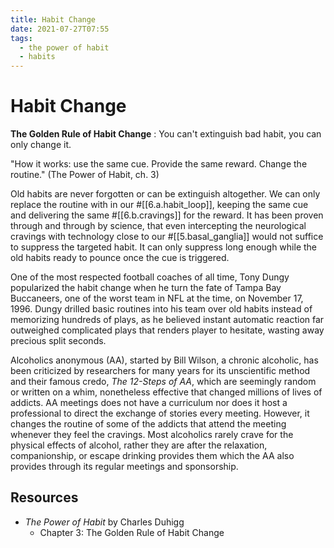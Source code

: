 ```yaml
---
title: Habit Change
date: 2021-07-27T07:55
tags:
  - the power of habit
  - habits
---
```



# Habit Change

**The Golden Rule of Habit Change**
:   You can't extinguish bad habit, you can only change it.

"How it works: use the same cue. Provide the same reward. Change the routine."
(The Power of Habit, ch. 3)

Old habits are never forgotten or can be extinguish altogether. We can only
replace the routine with in our #[[6.a.habit_loop]], keeping the same cue and
delivering the same #[[6.b.cravings]] for the reward. It has been proven through
and through by science, that even intercepting the neurological cravings with
technology close to our #[[5.basal_ganglia]] would not suffice to suppress the
targeted habit. It can only suppress long enough while the old habits ready to
pounce once the cue is triggered.

One of the most respected football coaches of all time, Tony Dungy popularized
the habit change when he turn the fate of Tampa Bay Buccaneers, one of the worst
team in NFL at the time, on November 17, 1996. Dungy drilled basic routines into
his team over old habits instead of memorizing hundreds of plays, as he believed
instant automatic reaction far outweighed complicated plays that renders player
to hesitate, wasting away precious split seconds.

Alcoholics anonymous (AA), started by Bill Wilson, a chronic alcoholic, has been
criticized by researchers for many years for its unscientific method and their
famous credo, _The 12-Steps of AA_, which are seemingly random or written on
a whim, nonetheless effective that changed millions of lives of addicts. AA
meetings does not have a curriculum nor does it host a professional to direct
the exchange of stories every meeting. However, it changes the routine of some
of the addicts that attend the meeting whenever they feel the cravings. Most
alcoholics rarely crave for the physical effects of alcohol, rather they are
after the relaxation, companionship, or escape drinking provides them which the
AA also provides through its regular meetings and sponsorship.


## Resources

- _The Power of Habit_ by Charles Duhigg
  - Chapter 3: The Golden Rule of Habit Change
